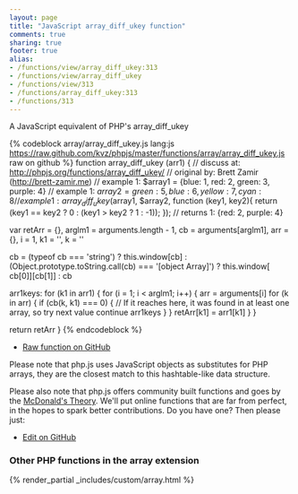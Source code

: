 ```yaml
---
layout: page
title: "JavaScript array_diff_ukey function"
comments: true
sharing: true
footer: true
alias:
- /functions/view/array_diff_ukey:313
- /functions/view/array_diff_ukey
- /functions/view/313
- /functions/array_diff_ukey:313
- /functions/313
---
```

<!-- Generated by Rakefile:build -->
A JavaScript equivalent of PHP's array_diff_ukey

{% codeblock array/array_diff_ukey.js lang:js https://raw.github.com/kvz/phpjs/master/functions/array/array_diff_ukey.js raw on github %}
function array_diff_ukey (arr1) {
  //  discuss at: http://phpjs.org/functions/array_diff_ukey/
  // original by: Brett Zamir (http://brett-zamir.me)
  //   example 1: $array1 = {blue: 1, red: 2, green: 3, purple: 4}
  //   example 1: $array2 = {green: 5, blue: 6, yellow: 7, cyan: 8}
  //   example 1: array_diff_ukey($array1, $array2, function (key1, key2){ return (key1 == key2 ? 0 : (key1 > key2 ? 1 : -1)); });
  //   returns 1: {red: 2, purple: 4}

  var retArr = {},
    arglm1 = arguments.length - 1,
    cb = arguments[arglm1],
    arr = {},
    i = 1,
    k1 = '',
    k = ''

  cb = (typeof cb === 'string') ? this.window[cb] : (Object.prototype.toString.call(cb) === '[object Array]') ? this.window[
    cb[0]][cb[1]] : cb

  arr1keys: for (k1 in arr1) {
    for (i = 1; i < arglm1; i++) {
      arr = arguments[i]
      for (k in arr) {
        if (cb(k, k1) === 0) {
          // If it reaches here, it was found in at least one array, so try next value
          continue arr1keys
        }
      }
      retArr[k1] = arr1[k1]
    }
  }

  return retArr
}
{% endcodeblock %}

 - [Raw function on GitHub](https://github.com/kvz/phpjs/blob/master/functions/array/array_diff_ukey.js)

Please note that php.js uses JavaScript objects as substitutes for PHP arrays, they are 
the closest match to this hashtable-like data structure. 

Please also note that php.js offers community built functions and goes by the 
[McDonald's Theory](https://medium.com/what-i-learned-building/9216e1c9da7d). We'll put online 
functions that are far from perfect, in the hopes to spark better contributions. 
Do you have one? Then please just: 

 - [Edit on GitHub](https://github.com/kvz/phpjs/edit/master/functions/array/array_diff_ukey.js)


### Other PHP functions in the array extension
{% render_partial _includes/custom/array.html %}
